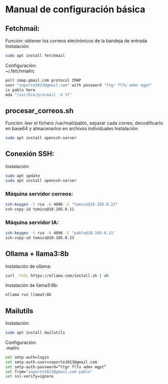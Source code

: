 # Manual de configuración básica
## Fetchmail:
Función: obtener los correos electrónicos de la bandeja de entrada  
Instalación:  
```bash
sudo apt install fetchmail
```  
Configuración:  
~/.fetchmailrc
```bash
poll imap.gmail.com protocol IMAP
user "soporte1013@gmail.com" with password "ttgr flfu admv mgpt"
is pablo here
mda "/usr/bin/procmail -d %T"
```  
## procesar_correos.sh  
Función: leer el fichero /var/mail/pablo, separar cada correo, decodificarlo en base64 y almacenarlos en archivos individuales
Instalación:
```bash
sudo apt install openssh-server
```  
## Conexión SSH: 
Instalación:  
```bash
sudo apt update
sudo apt install openssh-server
```  
### Máquina servidor correos:
```bash
ssh-keygen -t rsa -b 4096 -C "tomico@10.105.0.23"
ssh-copy-id tomico@10.105.0.11
```
### Máquina servidor IA: 
```bash
ssh-keygen -t rsa -b 4096 -C "pablo@10.105.0.11"
ssh-copy-id tomico@10.105.0.23
```  
## Ollama + llama3:8b
Instalación de ollama:  
```bash
curl -fsSL https://ollama.com/install.sh | sh
```  
Instalación de llama3:8b:
```bash
ollama run llama3:8b
```  
## Mailutils
Instalación:
```bash
sudo apt install mailutils
```  
Configuración:  
.mailrc
```bash
set smtp-auth=login
set smtp-auth-user=soporte1013@gmail.com
set smtp-auth-password=”ttgr flfu admv mgpt”
set from="soporte1013@gmail.com pablo"
set ssl-verify=ignore
```
